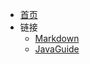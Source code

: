 <!-- _navbar.md -->

* [首页](https://yichuancc.github.io/ELEVEN-NOTE/#/  ':target=_self')
* 链接
  * [Markdown ](https://markdown.com.cn/basic-syntax/)
  * [JavaGuide](https://javaguide.cn/)